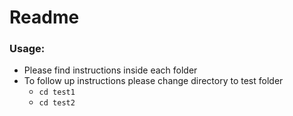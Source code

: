 # Readme #

### Usage: ###

* Please find instructions inside each folder
* To follow up instructions please change directory to test folder
    * `cd test1`
    * `cd test2` 